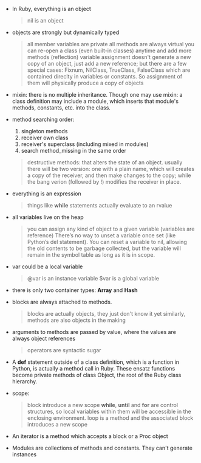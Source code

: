 * In Ruby, everything is an object
    > nil is an object
* objects are strongly but dynamically typed
    > all member variables are private
    > all methods are always virtual
    > you can re-open a class (even built-in classes) anytime and add more methods (reflection)
    > variable assignment doesn't generate a new copy of an object, just add a new reference; but there are a few special cases:
	Fixnum, NilClass, TrueClass, FalseClass
    which are contained direclty in variables or constants. So assignment of them will physically produce a copy of objects
* mixin: there is no multiple inheritance. Though one may use mixin: a class definition may include a module, which inserts that module's methods, constants, etc. into the class.
* method searching order:
    1. singleton methods
    2. receiver own class
    3. receiver's superclass (including mixed in modules)
    4. search method_missing in the same order

    > destructive methods: that alters the state of an object. usually there will be two version: one with a plain name, which will creates a copy of the receiver, and then make changes to the copy; while the bang verion (followed by !) modifies the receiver in place.

* everything is an expression
    > things like **while** statements actually evaluate to an rvalue

* all variables live on the heap
    > you can assign any kind of object to a given variable (variables are reference)
    > There’s no way to unset a variable once set (like Python’s del statement). You can reset a variable to nil, allowing the old contents to be garbage collected, but the variable will remain in the symbol table as long as it is in scope.
* var could be a local variable
    > @var is an instance variable
    > $var is a global variable
* there is only two container types: **Array** and **Hash**

* blocks are always attached to methods.
    > blocks are actually objects, they just don't know it yet
    > similarly, methods are also objects in the making

* arguments to methods are passed by value, where the values are always object references
    > operators are syntactic sugar

* A **def** statement outside of a class definition, which is a function in Python, is actually a method call in Ruby. These ensatz functions become private methods of class Object, the root of the Ruby class hierarchy. 

* scope:
    > block introduce a new scope
    > **while**, **until** and **for** are control structures, so local variables within them will be accessible in the enclosing environment.
    > loop is a method and the associated block introduces a new scope

* An iterator is a method which accepts a block or a Proc object

* Modules are collections of methods and constants. They can't generate instances
